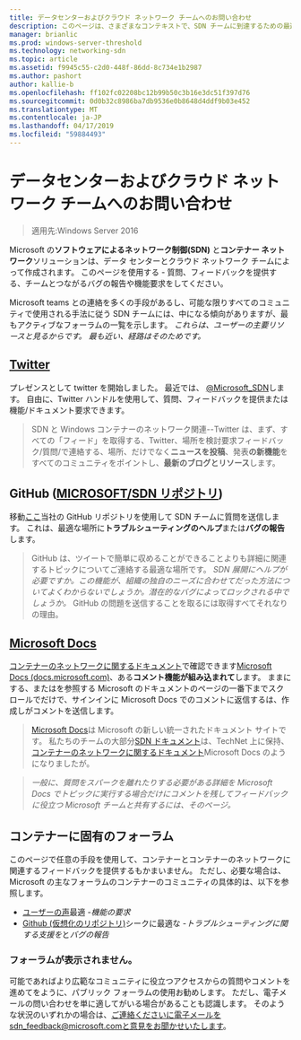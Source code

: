 ```yaml
---
title: データセンターおよびクラウド ネットワーク チームへのお問い合わせ
description: このページは、さまざまなコンテキストで、SDN チームに到達するための最適な方法でお客様に通知するために設計されています。
manager: brianlic
ms.prod: windows-server-threshold
ms.technology: networking-sdn
ms.topic: article
ms.assetid: f9945c55-c2d0-448f-86dd-8c734e1b2987
ms.author: pashort
author: kallie-b
ms.openlocfilehash: ff102fc02208bc12b99b50c3b16e3dc51f397d76
ms.sourcegitcommit: 0d0b32c8986ba7db9536e0b8648d4ddf9b03e452
ms.translationtype: MT
ms.contentlocale: ja-JP
ms.lasthandoff: 04/17/2019
ms.locfileid: "59884493"
---
```

# <a name="contact-the-datacenter-and-cloud-networking-team"></a>データセンターおよびクラウド ネットワーク チームへのお問い合わせ

> 適用先:Windows Server 2016

Microsoft の**ソフトウェアによるネットワーク制御\(SDN\)** と**コンテナー ネットワーク**ソリューションは、データ センターとクラウド ネットワーク チームによって作成されます。 このページを使用する - 質問、フィードバックを提供する、チームとつながるバグの報告や機能要求をしてください。

Microsoft teams との連絡を多くの手段があるし、可能な限りすべてのコミュニティで使用される手法に従う SDN チームには、中になる傾向がありますが、最もアクティブなフォーラムの一覧を示します。 *これらは、ユーザーの主要リソースと見るからです。 最も近い、経路はそのためです。*

## <a name="twitterhttpstwittercommicrosoftsdn"></a>[Twitter](https://twitter.com/Microsoft_SDN)

プレゼンスとして twitter を開始しました。 最近では、 [ @Microsoft_SDN](https://twitter.com/Microsoft_SDN)します。 自由に、Twitter ハンドルを使用して、質問、フィードバックを提供または機能/ドキュメント要求できます。
> SDN と Windows コンテナーのネットワーク関連--Twitter は、まず、すべての「フィード」を取得する、Twitter、場所を検討要求フィードバック/質問/で連絡する、場所、だけでなく**ニュースを投稿**、発表**の新機能**をすべてのコミュニティをポイントし、**最新のブログとリソース**します。

## <a name="github-microsoftsdn-repohttpsgithubcommicrosoftsdnissues"></a>GitHub ([MICROSOFT/SDN リポジトリ](https://github.com/Microsoft/SDN/issues))
移動[ここ](https://github.com/Microsoft/SDN/issues)当社の GitHub リポジトリを使用して SDN チームに質問を送信します。 これは、最適な場所に**トラブルシューティングのヘルプ**または**バグの報告**します。

> GitHub は、ツイートで簡単に収めることができることよりも詳細に関連するトピックについてご連絡する最適な場所です。 *SDN 展開にヘルプが必要ですか。この機能が、組織の独自のニーズに合わせてだった方法についてよくわからないでしょうか。潜在的なバグによってロックされる中でしょうか。* GitHub の問題を送信することを取るには取得すべてそれなりの理由。

## <a name="microsoft-docshttpsdocsmicrosoftcom"></a>[Microsoft Docs](https://docs.microsoft.com/)
[コンテナーのネットワークに関するドキュメント](https://docs.microsoft.com/virtualization/windowscontainers/manage-containers/container-networking)で確認できます[Microsoft Docs (docs.microsoft.com)](https://docs.microsoft.com/)、ある**コメント機能が組み込まれて**します。 ままにする、またはを参照する Microsoft のドキュメントのページの一番下までスクロールでだけで、サインインに Microsoft Docs でのコメントに返信するは、作成しがコメントを送信します。

> [Microsoft Docs](https://docs.microsoft.com/)は Microsoft の新しい統一されたドキュメント サイトです。 私たちのチームの大部分[SDN ドキュメント](https://technet.microsoft.com/windows-server-docs/networking/sdn/software-defined-networking)は、TechNet 上に保持、[コンテナーのネットワークに関するドキュメント](https://docs.microsoft.com/virtualization/windowscontainers/manage-containers/container-networking)Microsoft Docs のようになりましたが。

>*一般に、質問をスパークを離れたりする必要がある詳細を Microsoft Docs でトピックに実行する場合だけにコメントを残してフィードバックに役立つ Microsoft チームと共有するには、そのページ。*

## <a name="container-specific-forums"></a>コンテナーに固有のフォーラム
このページで任意の手段を使用して、コンテナーとコンテナーのネットワークに関連するフィードバックを提供するもかまいません。 ただし、必要な場合は、Microsoft の主なフォーラムのコンテナーのコミュニティの具体的は、以下を参照します。
- [ユーザーの声](https://windowsserver.uservoice.com/forums/304624-containers)最適 -*機能の要求*
- [Github (仮想化のリポジトリ)](https://github.com/Microsoft/Virtualization-Documentation)シークに最適な -*トラブルシューティングに関する支援を*と*バグの報告*

### <a name="not-seeing-the-forum-for-you"></a>フォーラムが表示されません。 
可能であればより広範なコミュニティに役立つアクセスからの質問やコメントを進めてをように、パブリック フォーラムの使用お勧めします。 ただし、電子メールの問い合わせを単に適してがいる場合があることも認識します。 そのような状況のいずれかの場合は、ご連絡くださいに電子メールをsdn_feedback@microsoft.comと意見をお聞かせいたします。
